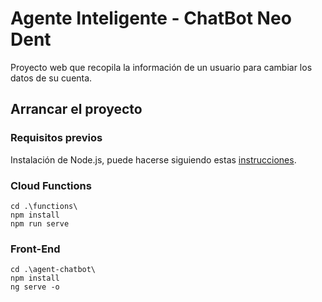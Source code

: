 # Agente Inteligente - ChatBot Neo Dent

Proyecto web que recopila la información de un usuario para cambiar los datos de su cuenta.

## Arrancar el proyecto

### Requisitos previos

Instalación de Node.js, puede hacerse siguiendo estas [instrucciones](https://nodejs.org/en/download).

### Cloud Functions

```
cd .\functions\
npm install
npm run serve
```

### Front-End

```
cd .\agent-chatbot\
npm install
ng serve -o
```
